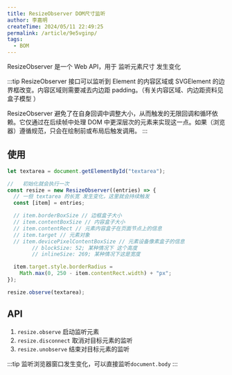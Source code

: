 ```yaml
---
title: ResizeObserver DOM尺寸监听
author: 李嘉明
createTime: 2024/05/11 22:49:25
permalink: /article/9e5vginp/
tags:
  - BOM
---
```


ResizeObserver 是一个 Web API，用于 监听元素尺寸 发生变化
<!-- more -->

:::tip
ResizeObserver 接口可以监听到 Element 的内容区域或 SVGElement 的边界框改变。内容区域则需要减去内边距 padding。（有关内容区域、内边距资料见盒子模型 ）

ResizeObserver 避免了在自身回调中调整大小，从而触发的无限回调和循环依赖。它仅通过在后续帧中处理 DOM 中更深层次的元素来实现这一点。如果（浏览器）遵循规范，只会在绘制前或布局后触发调用。
:::

## 使用

```js
let textarea = document.getElementById("textarea");

//   初始化就会执行一次
const resize = new ResizeObserver((entries) => {
  // 一但 textarea 的长宽 发生变化，这里就会持续触发
  const [item] = entries;

  // item.borderBoxSize // 边框盒子大小
  // item.contentBoxSize // 内容盒子大小
  // item.contentRect // 元素内容盒子在页面节点上的信息
  // item.target // 元素对象
  // item.devicePixelContentBoxSize // 元素设备像素盒子的信息
        // blockSize: 52; 某种情况下 这个高度
        // inlineSize: 269; 某种情况下这是宽度

  item.target.style.borderRadius =
    Math.max(0, 250 - item.contentRect.width) + "px";
});

resize.observe(textarea);
```

## API

1. `resize.observe` 启动监听元素
2. `resize.disconnect` 取消对目标元素的监听
3. `resize.unobserve` 结束对目标元素的监听


:::tip 
监听浏览器窗口发生变化，可以直接监听`document.body`
:::
